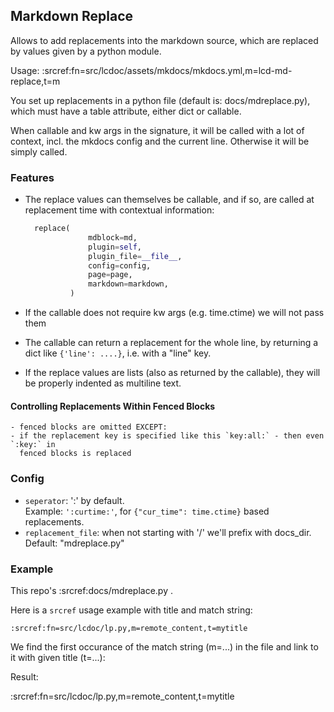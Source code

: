 
## Markdown Replace

Allows to add replacements into the markdown source, which are replaced by values given
by a python module.

Usage: :srcref:fn=src/lcdoc/assets/mkdocs/mkdocs.yml,m=lcd-md-replace,t=m

You set up replacements in a python file (default is: docs/mdreplace.py), which must have a table
attribute, either dict or callable.

When callable and kw args in the signature, it will be called with a lot of context, incl. the mkdocs config and the
current line. Otherwise it will be simply called.


### Features

- The replace values can themselves be callable, and if so, are called at replacement
  time with contextual information: 

  ```python
    replace(
                mdblock=md,
                plugin=self,
                plugin_file=__file__,
                config=config,
                page=page,
                markdown=markdown,
            )
  ```

- If the callable does not require kw args (e.g. time.ctime) we will not pass them
- The callable can return a replacement for the whole line, by returning a dict like
  `{'line': ....}`, i.e. with a "line" key.
- If the replace values are lists (also as returned by the callable), they will be
  properly indented as multiline text.

#### Controlling Replacements Within Fenced Blocks
    - fenced blocks are omitted EXCEPT:
    - if the replacement key is specified like this `key:all:` - then even `:key:` in
      fenced blocks is replaced

### Config

- `seperator`: ':' by default.  
    Example: `':curtime:'`, for `{"cur_time": time.ctime}` based replacements.
- `replacement_file`: when not starting with '/' we'll prefix with docs_dir. Default: "mdreplace.py"


### Example

This repo's :srcref:docs/mdreplace.py .

Here is a `srcref` usage example with title and match string:

```
:srcref:fn=src/lcdoc/lp.py,m=remote_content,t=mytitle
```

We find the first occurance of the match string (m=...) in the file and link to it with given title
(t=...):

Result:

:srcref:fn=src/lcdoc/lp.py,m=remote_content,t=mytitle
